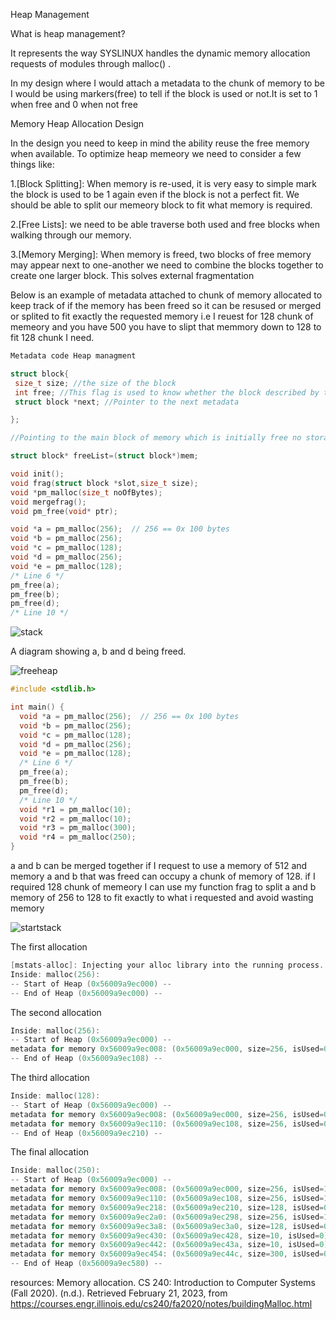 Heap Management

What is heap management?

It represents the way SYSLINUX handles the dynamic memory allocation requests of modules through malloc() .

In my design where I would attach a metadata to the chunk of memory to be 
I would be using markers(free) to tell if the block is used or not.It is set to 1 when free and 0 when not free

Memory Heap Allocation Design

In the design you need to keep in mind the ability reuse the free memory when available. To optimize heap memeory we need to consider a few things like:

1.[Block Splitting]: When memory is re-used, it is very easy to simple mark the block is used to be 1 again even if the block is not a perfect fit. We should be able to split our memeory block to fit what memory is required.

2.[Free Lists]: we need to be able traverse both used and free blocks when walking through our memory.

3.[Memory Merging]: When memory is freed, two blocks of free memory may appear next to one-another we need to combine the blocks together to create one larger block. This solves external fragmentation

Below is an example of metadata attached to chunk of memory allocated to keep track of if the memory has been freed so it can be resused or merged or splited to fit exactly the requested memory i.e I reuest for 128 chunk of memeory and you have 500 you have to slipt that memmory down to 128 to fit 128 chunk I need.

```c
Metadata code Heap managment

struct block{
 size_t size; //the size of the block
 int free; //This flag is used to know whether the block described by the metadata structure.It is set to 1 when free and 0 when not free
 struct block *next; //Pointer to the next metadata

};

//Pointing to the main block of memory which is initially free no storage allocation yet

struct block* freeList=(struct block*)mem;

void init();
void frag(struct block *slot,size_t size);
void *pm_malloc(size_t noOfBytes);
void mergefrag();
void pm_free(void* ptr);
```

```c
void *a = pm_malloc(256);  // 256 == 0x 100 bytes
void *b = pm_malloc(256);
void *c = pm_malloc(128);
void *d = pm_malloc(256);
void *e = pm_malloc(128);
/* Line 6 */
pm_free(a);
pm_free(b);
pm_free(d);
/* Line 10 */
```
![stack](https://user-images.githubusercontent.com/77821039/220288365-8c110435-fcbd-4390-b3a9-17a26d50c78b.PNG)


A diagram showing a, b and d being freed.

![freeheap](https://user-images.githubusercontent.com/77821039/220288440-c346ec5f-b717-4bda-9a6b-d07b211a583c.PNG)




```c
#include <stdlib.h>

int main() {
  void *a = pm_malloc(256);  // 256 == 0x 100 bytes
  void *b = pm_malloc(256);
  void *c = pm_malloc(128);
  void *d = pm_malloc(256);
  void *e = pm_malloc(128);
  /* Line 6 */
  pm_free(a);
  pm_free(b);
  pm_free(d);
  /* Line 10 */
  void *r1 = pm_malloc(10);
  void *r2 = pm_malloc(10);
  void *r3 = pm_malloc(300);
  void *r4 = pm_malloc(250);  
}
```

a and b can be merged together if I request to use a memory of 512 and memory a and b that was freed can occupy a chunk of memory of 128. if I required 128 chunk of memeory I can use my function frag to split a and b memory of 256 to 128 to fit exactly to what i requested and avoid wasting memory

![startstack](https://user-images.githubusercontent.com/77821039/220288592-20f83483-6c07-4d79-a48b-9f35883e36cd.PNG)

The first allocation
```c
[mstats-alloc]: Injecting your alloc library into the running process.
Inside: malloc(256):
-- Start of Heap (0x56009a9ec000) --
-- End of Heap (0x56009a9ec000) --
```

The second allocation

```c
Inside: malloc(256):
-- Start of Heap (0x56009a9ec000) --
metadata for memory 0x56009a9ec008: (0x56009a9ec000, size=256, isUsed=0)
-- End of Heap (0x56009a9ec108) --
```

The third allocation

```c
Inside: malloc(128):
-- Start of Heap (0x56009a9ec000) --
metadata for memory 0x56009a9ec008: (0x56009a9ec000, size=256, isUsed=0)
metadata for memory 0x56009a9ec110: (0x56009a9ec108, size=256, isUsed=0)
-- End of Heap (0x56009a9ec210) --
```
The final allocation
```c
Inside: malloc(250):
-- Start of Heap (0x56009a9ec000) --
metadata for memory 0x56009a9ec008: (0x56009a9ec000, size=256, isUsed=1)
metadata for memory 0x56009a9ec110: (0x56009a9ec108, size=256, isUsed=1)
metadata for memory 0x56009a9ec218: (0x56009a9ec210, size=128, isUsed=0)
metadata for memory 0x56009a9ec2a0: (0x56009a9ec298, size=256, isUsed=1)
metadata for memory 0x56009a9ec3a8: (0x56009a9ec3a0, size=128, isUsed=0)
metadata for memory 0x56009a9ec430: (0x56009a9ec428, size=10, isUsed=0)
metadata for memory 0x56009a9ec442: (0x56009a9ec43a, size=10, isUsed=0)
metadata for memory 0x56009a9ec454: (0x56009a9ec44c, size=300, isUsed=0)
-- End of Heap (0x56009a9ec580) --
```






resources:
Memory allocation. CS 240: Introduction to Computer Systems (Fall 2020). (n.d.). Retrieved February 21, 2023, from https://courses.engr.illinois.edu/cs240/fa2020/notes/buildingMalloc.html
